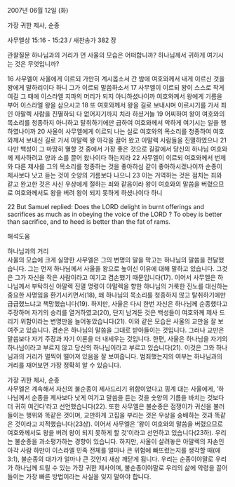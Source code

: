 2007년 06월 12일 (화)

가장 귀한 제사, 순종



사무엘상 15:16 - 15:23 / 새찬송가 382 장


관찰질문
하나님과의 거리가 먼 사울의 모습은 어떠합니까?
하나님께서 귀하게 여기시는 것은 무엇입니까?

16 사무엘이 사울에게 이르되 가만히 계시옵소서 간 밤에 여호와께서 내게 이르신 것을 왕에게 말하리이다 하니 그가 이르되 말씀하소서 17 사무엘이 이르되 왕이 스스로 작게 여길 그 때에 이스라엘 지파의 머리가 되지 아니하셨나이까 여호와께서 왕에게 기름을 부어 이스라엘 왕을 삼으시고 18 또 여호와께서 왕을 길로 보내시며 이르시기를 가서 죄인 아말렉 사람을 진멸하되 다 없어지기까지 치라 하셨거늘 19 어찌하여 왕이 여호와의 목소리를 청종하지 아니하고 탈취하기에만 급하여 여호와께서 악하게 여기시는 일을 행하였나이까 20 사울이 사무엘에게 이르되 나는 실로 여호와의 목소리를 청종하여 여호와께서 보내신 길로 가서 아말렉 왕 아각을 끌어 왔고 아말렉 사람들을 진멸하였으나 21 다만 백성이 그 마땅히 멸할 것 중에서 가장 좋은 것으로 길갈에서 당신의 하나님 여호와께 제사하려고 양과 소를 끌어 왔나이다 하는지라 22 사무엘이 이르되 여호와께서 번제와 다른 제사를 그의 목소리를 청종하는 것을 좋아하심 같이 좋아하시겠나이까 순종이 제사보다 낫고 듣는 것이 숫양의 기름보다 나으니 23 이는 거역하는 것은 점치는 죄와 같고 완고한 것은 사신 우상에게 절하는 죄와 같음이라 왕이 여호와의 말씀을 버렸으므로 여호와께서도 왕을 버려 왕이 되지 못하게 하셨나이다 하니  

22 But Samuel replied: Does the LORD delight in burnt offerings and sacrifices as much as in obeying the voice of the LORD ? To obey is better than sacrifice, and to heed is better than the fat of rams.

해석도움





하나님과의 거리  
사울의 모습에 크게 실망한 사무엘은 그의 변명의 말을 막고는 하나님의 말씀을 전달했습니다. 그는 먼저 하나님께서 사울을 왕으로 높이신 이유에 대해 말하고 있습니다. 그것은 그가 자신을 작은 사람이라고 여기고 겸손했기 때문입니다(17). 이어서 사무엘은 하나님께서 부탁하신 아말렉 진멸 명령이 아말렉을 향한 하나님의 거룩한 진노를 대신하는 중요한 사명임을 환기시키면서(18), 왜 하나님의 목소리를 청종하지 않고 탈취하기에만 급급했느냐고 책망했습니다(19). 하지만, 사울은 다시 한번 자신은 하나님께 순종했다고 주장하며 자기의 승리를 열거하였고(20), 단지 남겨둔 것은 백성들이 여호와께 제사 드리기 위함이라는 변명만을 늘어놓았습니다(21). 이와 같은 모습은 사울의 교만을 잘 보여주고 있습니다. 겸손은 하나님의 말씀을 그대로 받아들이는 것입니다. 그러나 교만은 말씀보다 자기 주장과 자기 이론을 더 내세우는 것입니다. 한편, 사울은 하나님을 자기의 하나님이라고 부르지 않고 당신의 하나님이라고 부르고 있습니다(21). 이것은 그와 하나님과의 거리가 멀찍이 떨어져 있음을 잘 보여줍니다. 범죄했는지의 여부는 하나님과의 거리를 재어보면 가장 정확히 알 수 있습니다.  

가장 귀한 제사, 순종  
사무엘은 계속해서 자신의 불순종이 제사드리기 위함이었다고 핑계 대는 사울에게, ‘하나님께서 순종을 제사보다 낫게 여기고 말씀을 듣는 것을 숫양의 기름을 바치는 것보다 더 귀히 여긴다’라고 선언했습니다(22). 또한 사무엘은 불순종은 점쟁이가 귀신을 불러들이는 행위와 똑같은 것이며, 교만하게 고집을 부리는 것은 우상을 숭배하는 것과 똑같은 것이라고 지적했습니다(23상). 이어서 사무엘은 ‘왕이 여호와의 말씀을 버렸으므로 여호와께서도 왕을 버려 왕이 되지 못하게 할 것’이라고 선언하고 있습니다(23하). 우리는 불순종을 과소평가하는 경향이 있습니다. 하지만, 사울이 살려놓은 아말렉의 자손인 아각 사람 하만이 이스라엘 민족 전체를 얼마나 큰 위험에 빠뜨렸는지를 생각할 때(에 3:1), 불순종의 대가가 얼마나 큰 것인지 새삼 깨닫게 됩니다. 우리는 순종이야말로 우리가 하나님께 드릴 수 있는 가장 귀한 제사이며, 불순종이야말로 우리의 삶에 악령을 끌어들이는 가장 빠른 방법이라는 사실을 잊지 말아야 합니다.